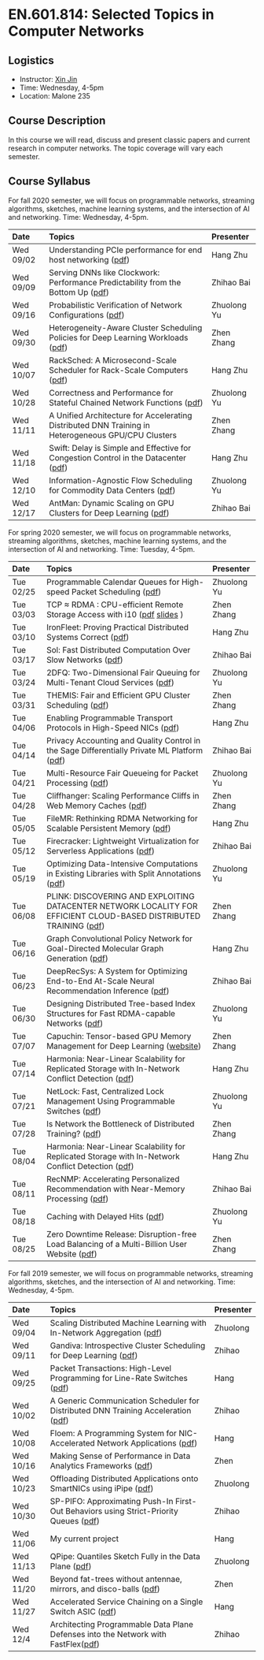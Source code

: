 # EN.601.814: Selected Topics in Computer Networks

## Logistics

- Instructor: [Xin Jin](http://www.cs.jhu.edu/~xinjin/)
- Time: Wednesday, 4-5pm
- Location: Malone 235

## Course Description

In this course we will read, discuss and present classic papers and current research in computer networks. The topic coverage will vary each semester.

## Course Syllabus

For fall 2020 semester, we will focus on programmable networks, streaming algorithms, sketches, machine learning systems, and the intersection of AI and networking. Time: Wednesday, 4-5pm.

| Date    | Topics  | Presenter   |
| :------ | :------ | :------ |
| Wed 09/02 | Understanding PCIe performance for end host networking ([pdf](https://dl.acm.org/doi/pdf/10.1145/3230543.3230560)) | Hang Zhu |
| Wed 09/09 | Serving DNNs like Clockwork: Performance Predictability from the Bottom Up ([pdf](https://link.zhihu.com/?target=https%3A//arxiv.org/pdf/2006.02464.pdf))| Zhihao Bai |
| Wed 09/16 | Probabilistic Verification of Network Configurations ([pdf](https://dl.acm.org/doi/pdf/10.1145/3387514.3405900))| Zhuolong Yu |
| Wed 09/30 | Heterogeneity-Aware Cluster Scheduling Policies for Deep Learning Workloads ([pdf](https://arxiv.org/pdf/2008.09213.pdf))| Zhen Zhang |
| Wed 10/07 | RackSched: A Microsecond-Scale Scheduler for Rack-Scale Computers ([pdf](https://www.usenix.org/conference/osdi20/presentation/zhu))| Hang Zhu |
| Wed 10/28 | Correctness and Performance for Stateful Chained Network Functions ([pdf](https://www.usenix.org/system/files/nsdi19-khalid.pdf))| Zhuolong Yu |
| Wed 11/11 | A Unified Architecture for Accelerating Distributed DNN Training in Heterogeneous GPU/CPU Clusters| Zhen Zhang |
| Wed 11/18 | Swift: Delay is Simple and Effective for Congestion Control in the Datacenter ([pdf](https://dl.acm.org/doi/pdf/10.1145/3387514.3406591))| Hang Zhu |
| Wed 12/10 | Information-Agnostic Flow Scheduling for Commodity Data Centers ([pdf](https://www.usenix.org/system/files/conference/nsdi15/nsdi15-paper-bai.pdf))| Zhuolong Yu |
| Wed 12/17 | AntMan: Dynamic Scaling on GPU Clusters for Deep Learning ([pdf](https://www.usenix.org/system/files/osdi20-xiao.pdf))| Zhihao Bai |

For spring 2020 semester, we will focus on programmable networks, streaming algorithms, sketches, machine learning systems, and the intersection of AI and networking. Time: Tuesday, 4-5pm.

| Date    | Topics  | Presenter   |
| :------ | :------ | :------ |
| Tue 02/25 | Programmable Calendar Queues for High-speed Packet Scheduling ([pdf](https://www.usenix.org/system/files/nsdi20-paper-sharma.pdf)) | Zhuolong Yu |
| Tue 03/03 | TCP ≈ RDMA : CPU-efficient Remote Storage Access with i10 ([pdf](https://www.usenix.org/system/files/nsdi20-paper-hwang.pdf) [slides](https://www.usenix.org/sites/default/files/conference/protected-files/nsdi20_slides_hwang.pdf) )| Zhen Zhang |
| Tue 03/10 | IronFleet: Proving Practical Distributed Systems Correct ([pdf](https://www.microsoft.com/en-us/research/wp-content/uploads/2015/10/ironfleet.pdf)) | Hang Zhu |
| Tue 03/17 | Sol: Fast Distributed Computation Over Slow Networks ([pdf](https://www.usenix.org/system/files/nsdi20-paper-lai.pdf)) | Zhihao Bai |
| Tue 03/24 | 2DFQ: Two-Dimensional Fair Queuing for Multi-Tenant Cloud Services ([pdf](https://cs.brown.edu/~jcmace/papers/mace162dfq.pdf)) | Zhuolong Yu |
| Tue 03/31 | THEMIS: Fair and Efficient GPU Cluster Scheduling ([pdf](https://www.usenix.org/system/files/nsdi20-paper-mahajan.pdf)) | Zhen Zhang |
| Tue 04/06 | Enabling Programmable Transport Protocols in High-Speed NICs ([pdf](https://www.usenix.org/system/files/nsdi20-paper-arashloo.pdf)) | Hang Zhu |
| Tue 04/14 | Privacy Accounting and Quality Control in the Sage Differentially Private ML Platform ([pdf](https://dl.acm.org/authorize?N695026)) | Zhihao Bai |
| Tue 04/21 | Multi-Resource Fair Queueing for Packet Processing ([pdf](https://users.ece.cmu.edu/~vsekar/papers/sigcomm12_drfq.pdf)) | Zhuolong Yu |
| Tue 04/28 | Cliffhanger: Scaling Performance Cliffs in Web Memory Caches ([pdf](https://www.usenix.org/conference/nsdi16/technical-sessions/presentation/cidon)) | Zhen Zhang |
| Tue 05/05 | FileMR: Rethinking RDMA Networking for Scalable Persistent Memory ([pdf](https://www.usenix.org/conference/nsdi20/presentation/yang)) | Hang Zhu |
| Tue 05/12 | Firecracker: Lightweight Virtualization for Serverless Applications ([pdf](https://www.usenix.org/conference/nsdi20/presentation/agache)) | Zhihao Bai |
| Tue 05/19 | Optimizing Data-Intensive Computations in Existing Libraries with Split Annotations ([pdf](https://cs.stanford.edu/~matei/papers/2019/sosp_split_annotations.pdf)) | Zhuolong Yu |
| Tue 06/08 | PLINK: DISCOVERING AND EXPLOITING DATACENTER NETWORK LOCALITY FOR EFFICIENT CLOUD-BASED DISTRIBUTED TRAINING ([pdf](https://homes.cs.washington.edu/~arvind/papers/plink.pdf)) | Zhen Zhang |
| Tue 06/16 | Graph Convolutional Policy Network for Goal-Directed Molecular Graph Generation ([pdf](http://papers.nips.cc/paper/7877-graph-convolutional-policy-network-for-goal-directed-molecular-graph-generation.pdf)) | Hang Zhu |
| Tue 06/23 | DeepRecSys: A System for Optimizing End-to-End At-Scale Neural Recommendation Inference ([pdf](http://vlsiarch.eecs.harvard.edu/wp-content/uploads/2020/05/DeepRecSys_Gupta_ISCA2020.pdf)) | Zhihao Bai |
| Tue 06/30 | Designing Distributed Tree-based Index Structures for Fast RDMA-capable Networks ([pdf](https://readingxtra.github.io/docs/RMDA/icmd19-ziegler.pdf)) | Zhuolong Yu |
| Tue 07/07 | Capuchin: Tensor-based GPU Memory Management for Deep Learning ([website](https://dl.acm.org/doi/abs/10.1145/3373376.3378505)) | Zhen Zhang |
| Tue 07/14 | Harmonia: Near-Linear Scalability for Replicated Storage with In-Network Conflict Detection ([pdf](https://www.cs.jhu.edu/~xinjin/files/VLDB19_Harmonia.pdf)) | Hang Zhu |
| Tue 07/21 | NetLock: Fast, Centralized Lock Management Using Programmable Switches ([pdf](http://cs.jhu.edu/~zhuolong/papers/sigcomm20netlock.pdf))| Zhuolong Yu |
| Tue 07/28 | Is Network the Bottleneck of Distributed Training? ([pdf](https://arxiv.org/pdf/2006.10103.pdf))| Zhen Zhang |
| Tue 08/04 | Harmonia: Near-Linear Scalability for Replicated Storage with In-Network Conflict Detection ([pdf](https://www.cs.jhu.edu/~xinjin/files/VLDB19_Harmonia.pdf)) | Hang Zhu |
| Tue 08/11 | RecNMP: Accelerating Personalized Recommendation with Near-Memory Processing ([pdf](https://conferences.computer.org/isca/pdfs/ISCA2020-4QlDegUf3fKiwUXfV0KdCm/466100a790/466100a790.pdf))| Zhihao Bai |
| Tue 08/18 | Caching with Delayed Hits ([pdf](https://dl.acm.org/doi/pdf/10.1145/3387514.3405883))| Zhuolong Yu |
| Tue 08/25 | Zero Downtime Release: Disruption-free Load Balancing of a Multi-Billion User Website ([pdf](https://dl.acm.org/doi/abs/10.1145/3387514.3405885))| Zhen Zhang |

For fall 2019 semester, we will focus on programmable networks, streaming algorithms, sketches, and the intersection of AI and networking. Time: Wednesday, 4-5pm.

| Date    | Topics  | Presenter   |
| :------ | :------ | :------ |
| Wed 09/04 | Scaling Distributed Machine Learning with In-Network Aggregation ([pdf](https://arxiv.org/abs/1903.06701)) | Zhuolong |
| Wed 09/11 | Gandiva: Introspective Cluster Scheduling for Deep Learning ([pdf](https://www.usenix.org/system/files/osdi18-xiao.pdf)) | Zhihao |
| Wed 09/25 | Packet Transactions: High-Level Programming for Line-Rate Switches ([pdf](https://cs.nyu.edu/~anirudh/domino-sigcomm.pdf)) | Hang |
| Wed 10/02 | A Generic Communication Scheduler for Distributed DNN Training Acceleration ([pdf](https://i.cs.hku.hk/~cwu/papers/yhpeng-sosp19.pdf)) | Zhihao |
| Wed 10/08 | Floem: A Programming System for NIC-Accelerated Network Applications ([pdf](https://www.usenix.org/conference/osdi18/presentation/phothilimthana)) | Hang |
| Wed 10/16 | Making Sense of Performance in Data Analytics Frameworks ([pdf](https://www.usenix.org/system/files/conference/nsdi15/nsdi15-paper-ousterhout.pdf)) | Zhen |
| Wed 10/23 | Offloading Distributed Applications onto SmartNICs using iPipe ([pdf](https://homes.cs.washington.edu/~arvind/papers/ipipe.pdf)) | Zhuolong |
| Wed 10/30 | SP-PIFO: Approximating Push-In First-Out Behaviors using Strict-Priority Queues ([pdf](https://nsg.ee.ethz.ch/fileadmin/user_upload/SP-PIFO.pdf)) | Zhihao |
| Wed 11/06 | My current project | Hang |
| Wed 11/13 | QPipe: Quantiles Sketch Fully in the Data Plane ([pdf](http://cs.jhu.edu/~zhuolong/papers/conext19qpipe.pdf)) | Zhuolong |
| Wed 11/20 | Beyond fat-trees without antennae, mirrors, and disco-balls ([pdf](https://www.cse.huji.ac.il/~mestrebisli/pubs/2017/fatfree.pdf)) | Zhen |
| Wed 11/27 | Accelerated Service Chaining on a Single Switch ASIC ([pdf](https://www.cs.rice.edu/~eugeneng/papers/HotNets19.pdf)) | Hang |
| Wed 12/4 | Architecting Programmable Data Plane Defenses into the Network with FastFlex([pdf](https://dl.acm.org/authorize.cfm?key=N698892)) | Zhihao |
